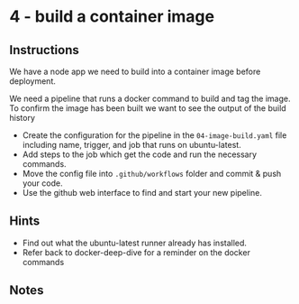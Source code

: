 # 4 - build a container image

## Instructions
We have a node app we need to build into a container image before deployment.

We need a pipeline that runs a docker command to build and tag the image. To confirm the image has been built we want to see the output of the build history

- Create the configuration for the pipeline in the `04-image-build.yaml` file including name, trigger, and job that runs on ubuntu-latest.
- Add steps to the job which get the code and run the necessary commands.
- Move the config file into `.github/workflows` folder and commit & push your code.
- Use the github web interface to find and start your new pipeline.

## Hints
- Find out what the ubuntu-latest runner already has installed.
- Refer back to docker-deep-dive for a reminder on the docker commands

## Notes

